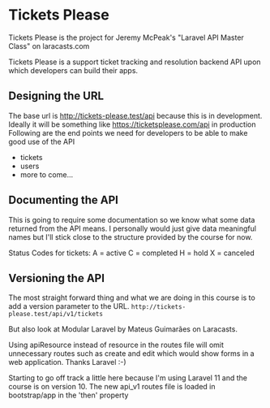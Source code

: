 # Tickets Please
Tickets Please is the project for Jeremy McPeak's "Laravel API Master Class" on laracasts.com

Tickets Please is a support ticket tracking and resolution backend API upon which developers can build their apps.

## Designing the URL
The base url is http://tickets-please.test/api because this is in development.
Ideally it will be something like https://ticketsplease.com/api in production
Following are the end points we need for developers to be able to make good use of the API

- tickets
- users
- more to come...

## Documenting the API
This is going to require some documentation so we know what some data returned from the API means.
I personally would just give data meaningful names but I'll stick close to the structure provided by the course for now.

Status Codes for tickets:
A = active
C = completed
H = hold
X = canceled

## Versioning the API
The most straight forward thing and what we are doing in this course is to add a version parameter to the URL.
`http://tickets-please.test/api/v1/tickets`

But also look at Modular Laravel by Mateus Guimarães on Laracasts.

Using apiResource instead of resource in the routes file will omit unnecessary routes such as create and edit which
would show forms in a web application. Thanks Laravel :-)

Starting to go off track a little here because I'm using Laravel 11 and the course is on version 10.
The new api_v1 routes file is loaded in bootstrap/app in the 'then' property

